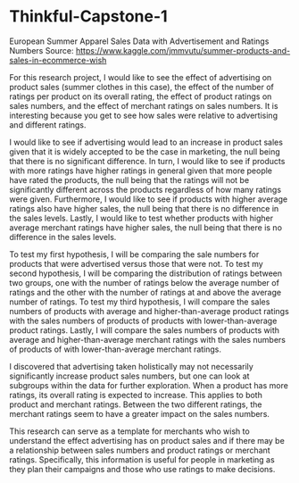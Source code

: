 # Thinkful-Capstone-1
European Summer Apparel Sales Data with Advertisement and Ratings Numbers
Source: https://www.kaggle.com/jmmvutu/summer-products-and-sales-in-ecommerce-wish

For this research project, I would like to see the effect of advertising on product sales (summer clothes in this case), the effect of the number of ratings per product on its overall rating, the effect of product ratings on sales numbers, and the effect of merchant ratings on sales numbers. It is interesting because you get to see how sales were relative to advertising and different ratings.

I would like to see if advertising would lead to an increase in product sales given that it is widely accepted to be the case in marketing, the null being that there is no significant difference. In turn, I would like to see if products with more ratings have higher ratings in general given that more people have rated the products, the null being that the ratings will not be significantly different across the products regardless of how many ratings were given. Furthermore, I would like to see if products with higher average ratings also have higher sales, the null being that there is no difference in the sales levels. Lastly, I would like to test whether products with higher average merchant ratings have higher sales, the null being that there is no difference in the sales levels.

To test my first hypothesis, I will be comparing the sale numbers for products that were advertised versus those that were not. To test my second hypothesis, I will be comparing the distribution of ratings between two groups, one with the number of ratings below the average number of ratings and the other with the number of ratings at and above the average number of ratings. To test my third hypothesis, I will compare the sales numbers of products with average and higher-than-average product ratings with the sales numbers of products of products with lower-than-average product ratings. Lastly, I will compare the sales numbers of products with average and higher-than-average merchant ratings with the sales numbers of products of with lower-than-average merchant ratings.

I discovered that advertising taken holistically may not necessarily significantly increase product sales numbers, but one can look at subgroups within the data for further exploration. When a product has more ratings, its overall rating is expected to increase. This applies to both product and merchant ratings. Between the two different ratings, the merchant ratings seem to have a greater impact on the sales numbers.

This research can serve as a template for merchants who wish to understand the effect advertising has on product sales and if there may be a relationship between sales numbers and product ratings or merchant ratings. Specifically, this information is useful for people in marketing as they plan their campaigns and those who use ratings to make decisions.
